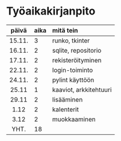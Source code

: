 # Työaikakirjanpito

| päivä | aika | mitä tein  |
| :----:|:-----| :-----|
| 15.11.| 3    | runko, tkinter |
| 16.11. | 2    | sqlite, repositorio |
| 17.11. | 2    | rekisteröityminen |
| 22.11. | 2    | login-toiminto |
| 24.11. | 2    | pylint käyttöön |
| 25.11  | 1    | kaaviot, arkkitehtuuri |
| 29.11  | 2    | lisääminen |
|  1.12  | 2    | kalenterit |
|  3.12  | 2    | muokkaaminen |
| YHT.   | 18   |              |

